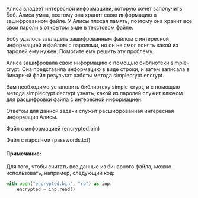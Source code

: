 Алиса владеет интересной информацией, которую хочет заполучить Боб.
Алиса умна, поэтому она хранит свою информацию в зашифрованном файле.
У Алисы плохая память, поэтому она хранит все свои пароли в открытом виде в текстовом файле.

Бобу удалось завладеть зашифрованным файлом с интересной информацией и файлом с паролями, но он не смог понять какой из паролей ему нужен. Помогите ему решить эту проблему.

Алиса зашифровала свою информацию с помощью библиотеки simple-crypt.
Она представила информацию в виде строки, и затем записала в бинарный файл результат работы метода simplecrypt.encrypt.

Вам необходимо установить библиотеку simple-crypt, и с помощью метода simplecrypt.decrypt узнать, какой из паролей служит ключом для расшифровки файла с интересной информацией.

Ответом для данной задачи служит расшифрованная интересная информация Алисы.

Файл с информацией (encrypted.bin)

Файл с паролями (passwords.txt)
 
#### Примечание:
Для того, чтобы считать все данные из бинарного файла, можно использовать, например, следующий код:
```python
with open("encrypted.bin", "rb") as inp:
    encrypted = inp.read()
```